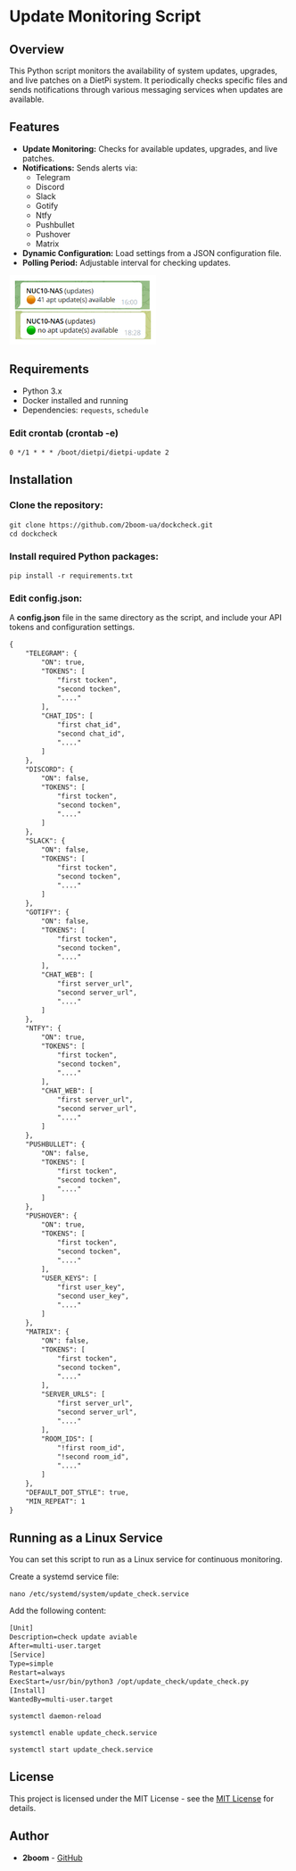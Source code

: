 # Update Monitoring Script

## Overview

This Python script monitors the availability of system updates, upgrades, and live patches on a DietPi system. It periodically checks specific files and sends notifications through various messaging services when updates are available.

## Features

- **Update Monitoring:** Checks for available updates, upgrades, and live patches.
- **Notifications:** Sends alerts via:
  - Telegram
  - Discord
  - Slack
  - Gotify
  - Ntfy
  - Pushbullet
  - Pushover
  - Matrix
- **Dynamic Configuration:** Load settings from a JSON configuration file.
- **Polling Period:** Adjustable interval for checking updates.

![alt text](https://github.com/2boom-ua/update_check/blob/main/screenshot_tg.png?raw=true)

## Requirements
- Python 3.x
- Docker installed and running
- Dependencies: `requests`, `schedule`

### Edit crontab (crontab -e)
```
0 */1 * * * /boot/dietpi/dietpi-update 2
```
## Installation
### Clone the repository:
```
git clone https://github.com/2boom-ua/dockcheck.git
cd dockcheck
```
### Install required Python packages:
```
pip install -r requirements.txt
```

### Edit config.json:
A **config.json** file in the same directory as the script, and include your API tokens and configuration settings.
```
{
    "TELEGRAM": {
        "ON": true,
        "TOKENS": [
            "first tocken",
            "second tocken",
            "...."
        ],
        "CHAT_IDS": [
            "first chat_id",
            "second chat_id",
            "...."
        ]
    },
    "DISCORD": {
        "ON": false,
        "TOKENS": [
            "first tocken",
            "second tocken",
            "...."
        ]
    },
    "SLACK": {
        "ON": false,
        "TOKENS": [
            "first tocken",
            "second tocken",
            "...."
        ]
    },
    "GOTIFY": {
        "ON": false,
        "TOKENS": [
            "first tocken",
            "second tocken",
            "...."
        ],
        "CHAT_WEB": [
            "first server_url",
            "second server_url",
            "...."
        ]
    },
    "NTFY": {
        "ON": true,
        "TOKENS": [
            "first tocken",
            "second tocken",
            "...."
        ],
        "CHAT_WEB": [
            "first server_url",
            "second server_url",
            "...."
        ]
    },
    "PUSHBULLET": {
        "ON": false,
        "TOKENS": [
            "first tocken",
            "second tocken",
            "...."
        ]
    },
    "PUSHOVER": {
        "ON": true,
        "TOKENS": [
            "first tocken",
            "second tocken",
            "...."
        ],
        "USER_KEYS": [
            "first user_key",
            "second user_key",
            "...."
        ]
    },
    "MATRIX": {
        "ON": false,
        "TOKENS": [
            "first tocken",
            "second tocken",
            "...."
        ],
        "SERVER_URLS": [
            "first server_url",
            "second server_url",
            "...."
        ],
        "ROOM_IDS": [
            "!first room_id",
            "!second room_id",
            "...."
        ]
    },
    "DEFAULT_DOT_STYLE": true,
    "MIN_REPEAT": 1
}
```
## Running as a Linux Service
You can set this script to run as a Linux service for continuous monitoring.

Create a systemd service file:
```
nano /etc/systemd/system/update_check.service
```
Add the following content:
```
[Unit]
Description=check update aviable
After=multi-user.target
[Service]
Type=simple
Restart=always
ExecStart=/usr/bin/python3 /opt/update_check/update_check.py
[Install]
WantedBy=multi-user.target
```
```
systemctl daemon-reload
```
```
systemctl enable update_check.service
```
```
systemctl start update_check.service
```

## License

This project is licensed under the MIT License - see the [MIT License](https://opensource.org/licenses/MIT) for details.

## Author

- **2boom** - [GitHub](https://github.com/2boom-ua)
